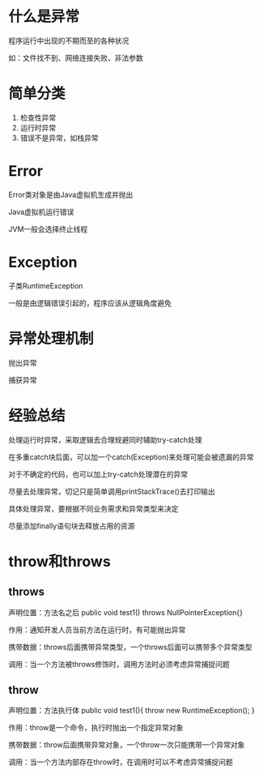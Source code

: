 # 什么是异常

程序运行中出现的不期而至的各种状况

如：文件找不到、网络连接失败、非法参数

# 简单分类

1. 检查性异常
2. 运行时异常
3. 错误不是异常，如栈异常

# Error

Error类对象是由Java虚拟机生成并抛出

Java虚拟机运行错误

JVM一般会选择终止线程

# Exception

子类RuntimeException

一般是由逻辑错误引起的，程序应该从逻辑角度避免

# 异常处理机制

抛出异常

捕获异常

# 经验总结

处理运行时异常，采取逻辑去合理规避同时辅助try-catch处理

在多重catch块后面，可以加一个catch(Exception)来处理可能会被遗漏的异常

对于不确定的代码，也可以加上try-catch处理潜在的异常

尽量去处理异常，切记只是简单调用printStackTrace()去打印输出

具体处理异常，要根据不同业务需求和异常类型来决定

尽量添加finally语句块去释放占用的资源

# throw和throws

## throws

声明位置：方法名之后 public void test1() throws NullPointerException{}

作用：通知开发人员当前方法在运行时，有可能抛出异常

携带数据：throws后面携带异常类型，一个throws后面可以携带多个异常类型

调用：当一个方法被throws修饰时，调用方法时必须考虑异常捕捉问题

## throw

声明位置：方法执行体 public void test1(){ throw new RuntimeException(); }

作用：throw是一个命令，执行时抛出一个指定异常对象

携带数据：throw后面携带异常对象，一个throw一次只能携带一个异常对象

调用：当一个方法内部存在throw时，在调用时可以不考虑异常捕捉问题
